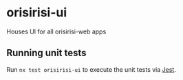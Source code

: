 # orisirisi-ui

Houses UI for all orisirisi-web apps

## Running unit tests

Run `nx test orisirisi-ui` to execute the unit tests via [Jest](https://jestjs.io).
